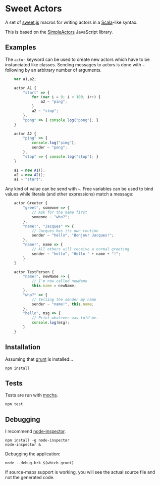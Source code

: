 Sweet Actors
============

A set of [sweet.js](http://sweetjs.org) macros for writing
actors in a [Scala](http://scala-lang.org)-like syntax.

This is based on the [SimpleActors](https://github.com/ajlopez/SimpleActors)
JavaScript library.

Examples
--------

The `actor` keyword can be used to create new actors which have to be
instanciated like classes. Sending messages to actors is done with `~`
following by an arbitrary number of arguments.

```javascript
    var a1,a2;

    actor A1 {
        "start" => {
            for (var i = 0; i < 100; i++) {
                a2 ~ "ping";
            }
            a2 ~ "stop";
        },
        "pong" => { console.log("pong"); }
    }

    actor A2 {
        "ping" => {
            console.log("ping");
            sender ~ "pong";
        },
        "stop" => { console.log("stop"); }
    }

    a1 = new A1();
    a2 = new A2();
    a1 ~ "start";
```

Any kind of value can be send with `~`. Free variables can be used to bind
values while literals (and other expressions) match a message:

```javascript
    actor Greeter {
        "greet", someone => {
            // Ask for the name first
            someone ~ "who?";
        },
        "name!", "Jacques" => {
            // Jacques has its own routine
            sender ~ "hello", "Bonjour Jacques!";
        },
        "name!", name => {
            // All others will receive a normal greeting
            sender ~ "hello", "Hello " + name + "!";
        }
    }

    actor TestPerson {
        "name!", newName => {
            // I'm now called newName
            this.name = newName;
        },
        "who?" => {
            // Telling the sender my name
            sender ~ "name!", this.name;
        },
        "hello", msg => {
            // Print whatever was told me.
            console.log(msg);
        }
    }
```


Installation
------------

Assuming that [grunt](http://gruntjs.com/) is installed...

    npm install

Tests
-----

Tests are run with [mocha](http://visionmedia.github.io/mocha/).

    npm test

Debugging
---------

I recommend [node-inspector](https://github.com/node-inspector/node-inspector).

    npm install -g node-inspector
    node-inspector &

Debugging the application:

    node --debug-brk $(which grunt)

If source-maps support is working, you will see the actual source file and not
the generated code.
